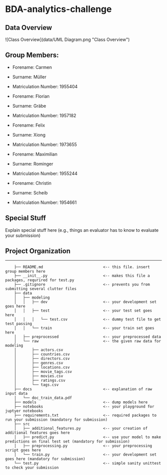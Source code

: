 BDA-analytics-challenge
==============================

## Data Overview

![Class Overview](data/UML Diagram.png "Class Overview")

## Group Members:
- Forename: Carmen
- Surname: Müller
- Matriculation Number: 1955404

- Forename: Florian
- Surname: Gräbe
- Matriculation Number: 1957182

- Forename: Felix
- Surname: Xiong
- Matriculation Number: 1973655

- Forename: Maximilian
- Surname: Rominger
- Matriculation Number: 1955244

- Forename: Christin
- Surname: Scheib
- Matriculation Number: 1954661

## Special Stuff
Explain special stuff here (e.g., things an evaluator has to know to evaluate your submission)


## Project Organization
------------
```
	├── README.md 							<-- this file. insert group members here
	├── __init__.py 						<-- makes this file a packages, requrired for test.py
	├── .gitignore 						    <-- prevents you from submitting several clutter files
	├── data
	│   ├── modeling
	│   │   ├── dev 						<-- your development set goes here
	│   │   ├── test 						<-- your test set goes here
	│   │   │   └── test.csv 				<-- dummy test file to get test passing
	│   │   └── train 						<-- your train set goes here
	│   ├── preprocessed 					<-- your preprocessed data
	│   └── raw								<-- the given raw data for modeling
	│       ├── actors.csv
	│       ├── countries.csv
	│       ├── directors.csv
	│       ├── genres.csv
	│       ├── locations.csv
	│       ├── movie_tags.csv
	│       ├── movies.csv
	│       ├── ratings.csv
	│       └── tags.csv
	├── docs								<-- explanation of raw input data
	│   └── doc_train_data.pdf
	├── models								<-- dump models here
	├── notebooks							<-- your playground for juptyer notebooks
	├── requirements.txt 					<-- required packages to run your submission (mandatory for submission)
	├── src
	│   ├── additional_features.py 			<-- your creation of additional features goes here
	│   ├── predict.py 						<-- use your model to make predictions on final test set (mandatory for submission)
	│   ├── preprocessing.py 				<-- your preprocessing script goes here
	│   └── train.py 						<-- your development set goes here (mandatory for submission)
	└── test.py 							<-- simple sanity unittest to check your submission
```
